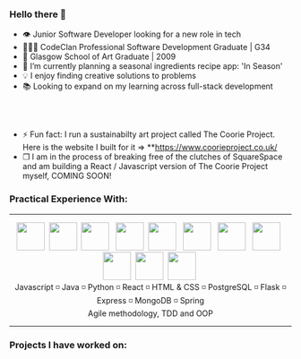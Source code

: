 ### Hello there 👋
- 👁️ Junior Software Developer looking for a new role in tech
- 👨🏻‍🎓 CodeClan Professional Software Development Graduate | G34
- 🎨 Glasgow School of Art Graduate | 2009
- 🥬 I’m currently planning a seasonal ingredients recipe app: 'In Season'
- 💡 I enjoy finding creative solutions to problems
- 📚 Looking to expand on my learning across full-stack development

<br/>
<br/>

- ⚡ Fun fact: I run a sustainabilty art project called The Coorie Project. Here is the website I built for it => **https://www.coorieproject.co.uk/
- ❒ I am in the process of breaking free of the clutches of SquareSpace and am building a React / Javascript version of The Coorie Project myself, COMING SOON!

###  Practical Experience With:
<hr></hr>
<div align="center">
<span>
    <img src="https://cdn.jsdelivr.net/gh/devicons/devicon/icons/javascript/javascript-original.svg" height=50px/>&nbsp;
    <img src="https://cdn.jsdelivr.net/gh/devicons/devicon/icons/java/java-original-wordmark.svg" height=50px/>&nbsp;
    <img src="https://cdn.jsdelivr.net/gh/devicons/devicon/icons/python/python-original-wordmark.svg" height=50px/> &nbsp;
    <img src="https://cdn.jsdelivr.net/gh/devicons/devicon/icons/react/react-original-wordmark.svg" height=50px/>&nbsp;
    <img src="https://cdn.jsdelivr.net/gh/devicons/devicon/icons/html5/html5-original-wordmark.svg" height=50px /> &nbsp;
  <img src="https://cdn.jsdelivr.net/gh/devicons/devicon/icons/css3/css3-original-wordmark.svg" height=50px/> &nbsp;
  <img src="https://cdn.jsdelivr.net/gh/devicons/devicon/icons/postgresql/postgresql-original-wordmark.svg" height=50px/> &nbsp;
  <img src="https://cdn.jsdelivr.net/gh/devicons/devicon/icons/flask/flask-original-wordmark.svg" height=50px/> &nbsp;
  <img src="https://cdn.jsdelivr.net/gh/devicons/devicon/icons/express/express-original-wordmark.svg" height=50px/>&nbsp;
  <img src="https://cdn.jsdelivr.net/gh/devicons/devicon/icons/mongodb/mongodb-original-wordmark.svg" height=50px/>&nbsp;
  <img src="https://cdn.jsdelivr.net/gh/devicons/devicon/icons/spring/spring-original-wordmark.svg" height=50px/>&nbsp;
    <br/>
Javascript ◽️ Java ◽️ Python ◽️ React ◽️ HTML & CSS ◽️ PostgreSQL ◽️ Flask ◽️ Express ◽️ MongoDB ◽️ Spring 
<br/>
Agile methodology, TDD and OOP
</span>
  </div>
<hr></hr>



###  Projects I have worked on:




